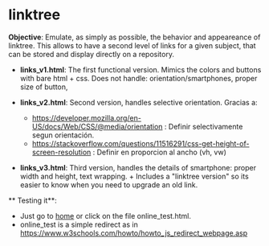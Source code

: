 # linktree

**Objective**: Emulate, as simply as possible, the behavior and appeareance of linktree. This allows to have a second level of links for a given subject, that can be stored and display directly on a repository.

* **links_v1.html**: The first functional version. Mimics the colors and buttons with bare html + css. Does not handle: orientation/smartphones, proper size of button,

* **links_v2.html**: Second version, handles selective orientation. Gracias a:
  * https://developer.mozilla.org/en-US/docs/Web/CSS/@media/orientation : Definir selectivamente segun orientación.
  * https://stackoverflow.com/questions/11516291/css-get-height-of-screen-resolution : Definir en proporcion al ancho (vh, vw)

* **links_v3.html**: Third version, handles the details of smartphone: proper width and height, text wrapping. + Includes a "linktree version" so its easier to know when you need to upgrade an old link.

** Testing it**:
  * Just go to [home](https://raw.githack.com/sebastiandres/linktree/main/home.html) or click on the file online_test.html.
  * online_test is a simple redirect as in https://www.w3schools.com/howto/howto_js_redirect_webpage.asp